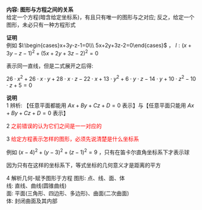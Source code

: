 **内容: 图形与方程之间的关系**  
给定一个方程(暗含给定坐标系)，有且只有唯一的图形与之对应; 反之，给定一个图形，未必只有一种方程形式  
  
**证明**  
例如 $l:\begin{cases}x+3y-z-1=0\\\ 5x+2y+3z-2=0\end{cases}$ ， $l:(x+3y-z-1)^2+(5x+2y+3z-2)^2=0$  
  
表示同一直线，但是二式展开之后得:  
  
$26\cdot x^2 + 26\cdot x\cdot y + 28\cdot x\cdot z - 22\cdot x + 13\cdot y^2 + 6\cdot y\cdot z - 14\cdot y + 10\cdot z^2 - 10\cdot z + 5=0$  
  
**说明**  
1 辨析: 【任意平面都能用 $Ax+By+Cz+D=0$ 表示】与【任意平面只能用 $Ax+By+Cz+D=0$ 表示】  
  
2 <font color=red>之前错误的认为它们之间是一一对应的</font>  
  
3 <font color=red>给定方程表示怎样的图形，必须先说清楚是什么坐标系</font>  
  
例如 $(x-4)^2+(y-3)^2+(z-1)^2=9$ ，只有在笛卡尔直角坐标系下才表示球  
  
因为只有在这样的坐标系下，等式坐标的几何意义才是距离的平方  
  
4 解析几何-赋予图形于方程
图形: 点、线、面、体  
线: 直线、曲线(圆锥曲线)  
面: 平面(三角形、四边形、多边形)、曲面(二次曲面)  
体: 封闭曲面及其内部  
